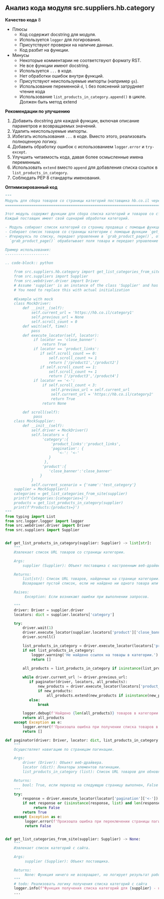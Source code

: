 ## Анализ кода модуля src.suppliers.hb.category

**Качество кода**
8
- Плюсы
    - Код содержит docstring для модуля.
    - Используется `logger` для логирования.
    - Присутствуют проверки на наличие данных.
    - Код разбит на функции.
- Минусы
    - Некоторые комментарии не соответствуют формату RST.
    - Не все функции имеют docstring.
    - Используется `...` в коде.
    - Нет обработки ошибок внутри функций.
    - Присутствуют неиспользуемые импорты (например `gs`).
    - Использование переменной `d`, `l` без пояснений затрудняет чтение кода
    - Использование `list_products_in_category.append()` в цикле. Должен быть метод extend

**Рекомендации по улучшению**
1. Добавить docstring для каждой функции, включая описание параметров и возвращаемых значений.
2.  Удалить неиспользуемые импорты.
3.  Избегать использования `...` в коде. Вместо этого, реализовать полноценную логику.
4.  Добавить обработку ошибок с использованием `logger.error` и `try-except`.
5.  Улучшить читаемость кода, давая более осмысленные имена переменным.
6.  Использовать  `extend`  вместо  `append`  для добавления списка ссылок в  `list_products_in_category`.
7.  Соблюдать PEP 8 стандарты именования.

**Оптимизированный код**
```python
"""
Модуль для сбора товаров со страницы категорий поставщика hb.co.il через вебдрайвер.
=========================================================================================

Этот модуль содержит функции для сбора списка категорий и товаров со страниц поставщика hb.co.il.
Каждый поставщик имеет свой сценарий обработки категорий.

- Модуль собирает список категорий со страниц продавца с помощью функции `get_list_categories_from_site()`.
- Собирает список товаров со страницы категории с помощью функции `get_list_products_in_category()`.
- Итерируясь по списку, передает управление в `grab_product_page()`, отправляя функции текущий URL страницы.
  `grab_product_page()` обрабатывает поля товара и передает управление классу `Product`.

Пример использования:
--------------------

.. code-block:: python

    from src.suppliers.hb.category import get_list_categories_from_site, get_list_products_in_category
    from src.suppliers import Supplier
    from src.webdriver.driver import Driver
    # Assume 'supplier' is an instance of the class 'Supplier' and has a configured 'driver'.
    # You need to replace this with actual initialization
    
    #Example with mock
    class MockDriver:
        def __init__(self):
            self.current_url = 'https://hb.co.il/category1'
            self.previous_url = None
            self.scroll_count = 0
        def wait(self, time):
            pass
        def execute_locator(self, locator):
             if locator == 'close_banner':
                 return True
             if locator == 'product_links':
                if self.scroll_count == 0:
                    self.scroll_count += 1
                    return ['/product1','/product2']
                if self.scroll_count == 1:
                    self.scroll_count += 1
                    return ['/product3','/product4']
             if locator == '<-':
                 if self.scroll_count < 3:
                     self.previous_url = self.current_url
                     self.current_url = 'https://hb.co.il/category2'
                     return True
                 return None

        def scroll(self):
             pass
    class MockSupplier:
        def __init__(self):
            self.driver = MockDriver()
            self.locators = {
                 'category':{
                     'product_links':'product_links',
                     'pagination': {
                        '<-': '<-'
                    }
                  },
                 'product':{
                    'close_banner':'close_banner'
                }
            }
            self.current_scenario = {'name':'test_category'}
    supplier = MockSupplier()
    categories = get_list_categories_from_site(supplier)
    print(f'Categories:{categories=}')
    products = get_list_products_in_category(supplier)
    print(f'Products:{products=}')
"""
from typing import List
from src.logger.logger import logger
from src.webdriver.driver import Driver
from src.suppliers import Supplier


def get_list_products_in_category(supplier: Supplier) -> list[str]:
    """
    Извлекает список URL товаров со страницы категории.

    Args:
        supplier (Supplier): Объект поставщика с настроенным веб-драйвером и локаторами.

    Returns:
        list[str]: Список URL товаров, найденных на странице категории.
        Возвращает пустой список, если не найдено ни одного товара или произошла ошибка.

    Raises:
         Exception: Если возникают ошибки при выполнении запросов.

    """
    driver: Driver = supplier.driver
    locators: dict = supplier.locators['category']

    try:
        driver.wait(1)
        driver.execute_locator(supplier.locators['product']['close_banner'])
        driver.scroll()

        list_products_in_category = driver.execute_locator(locators['product_links'])
        if not list_products_in_category:
            logger.warning('Не найдено ссылок на товары в категории.')
            return []
            
        all_products = list_products_in_category if isinstance(list_products_in_category, list) else [list_products_in_category]

        while driver.current_url != driver.previous_url:
           if paginator(driver, locators, all_products):
               new_products = driver.execute_locator(locators['product_links'])
               if new_products:
                   all_products.extend(new_products if isinstance(new_products, list) else [new_products])
           else:
               break

        logger.debug(f'Найдено {len(all_products)} товаров в категории {supplier.current_scenario["name"]}')
        return all_products
    except Exception as e:
        logger.error(f'Произошла ошибка при получении списка товаров в категории: {e}')
        return []

def paginator(driver: Driver, locator: dict, list_products_in_category: list) -> bool:
    """
    Осуществляет навигацию по страницам пагинации.

    Args:
        driver (Driver): Объект веб-драйвера.
        locator (dict): Локаторы элементов пагинации.
        list_products_in_category (list): Список URL товаров для обновления.

    Returns:
        bool: True, если переход на следующую страницу выполнен, False в противном случае.
    """
    try:
        response = driver.execute_locator(locator['pagination']['<-'])
        if not response or (isinstance(response, list) and len(response) == 0):
             return False
        return True
    except Exception as e:
         logger.error(f'Произошла ошибка при переключении страницы пагинации: {e}')
         return False


def get_list_categories_from_site(supplier: Supplier) -> None:
    """
    Извлекает список категорий с сайта.

    Args:
         supplier (Supplier): Объект поставщика.

    Returns:
         None: Функция ничего не возвращает, но логирует результат работы.
    """
    # todo: Реализовать логику получения списка категорий с сайта
    logger.info(f"Функция получения списка категорий для {supplier} - не реализована")
    ...